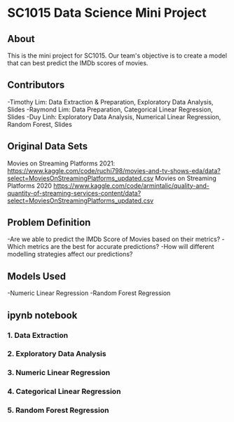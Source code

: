 # SC1015 Data Science Mini Project

## About 
This is the mini project for SC1015. Our team's objective is to create a model that can best predict the IMDb scores of movies.


## Contributors
-Timothy Lim: Data Extraction & Preparation, Exploratory Data Analysis, Slides
-Raymond Lim: Data Preparation, Categorical Linear Regression, Slides
-Duy Linh: Exploratory Data Analysis, Numerical Linear Regression, Random Forest, Slides

## Original Data Sets
Movies on Streaming Platforms 2021: https://www.kaggle.com/code/ruchi798/movies-and-tv-shows-eda/data?select=MoviesOnStreamingPlatforms_updated.csv 
Movies on Streaming Platforms 2020 https://www.kaggle.com/code/armintalic/quality-and-quantity-of-streaming-services-content/data?select=MoviesOnStreamingPlatforms_updated.csv

## Problem Definition
-Are we able to predict the IMDb Score of Movies based on their metrics?
-Which metrics are the best for accurate predictions?
-How will different modelling strategies affect our predictions?

## Models Used
-Numeric Linear Regression
-Random Forest Regression

## ipynb notebook
### 1. Data Extraction


### 2. Exploratory Data Analysis

### 3. Numeric Linear Regression

### 4. Categorical Linear Regression

### 5. Random Forest Regression
